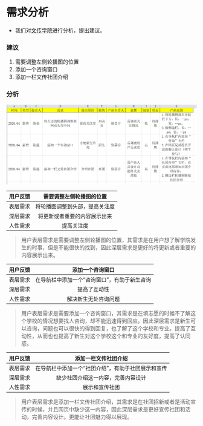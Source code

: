 # 需求分析
- 我们对[文传学院](http://newmedia.nfu.edu.cn/wcy/)进行分析，提出建议。

### 建议
1. 需要调整左侧轮播图的位置
2. 添加一个咨询窗口
3. 添加一栏文传社团介绍

### 分析
![需求池](https://github.com/chen7179/operation/blob/master/images/%E9%9C%80%E6%B1%82%E6%B1%A0.png)

|用户反馈|需要调整左侧轮播图的位置|
|:-:|:-:|
|表层需求|将轮播图调整到头部，提高关注度|
|深层需求|将更新或者重要的内容展示出来|
|人性需求|提高关注度|

> 用户表层需求是需要调整左侧轮播图的位置，其需求是在用户想了解学院发生的时事，但是不能很快的找到，因此深层需求是更好的将更新或者重要的内容展示出来。

|用户反馈|添加一个咨询窗口|
|:-:|:-:|
|表层需求|在导航栏中添加一个“咨询窗口”，有助于新生咨询|
|深层需求|提高了互动性|
|人性需求|解决新生无处咨询问题|

> 用户表层需求是需要添加一个咨询窗口，其需求是在填志愿的时候不了解这个学校的情况想要找人咨询，却不能迅速得到回应。因此深层需求是新生可以咨询，问题也可以很快的得到回复，也了解了这个学校和专业。提高了互动性，从而也也提高了新生对这个学校这个和专业的友好度，提高了认同感。

|用户反馈|添加一栏文传社团介绍|
|:-:|:-:|
|表层需求|在导航栏中添加一个“社团介绍”，有助于社团展示和宣传|
|深层需求|缺少社团介绍这一内容，完善内容设计|
|人性需求|展示和宣传社团|

> 用户表层需求是添加一栏文传社团介绍，其需求是在社团招新或者是活动宣传的时候，并且网页中缺少这一内容，因此深层需求是更好宣传社团和活动，完善内容设计。更能让社团魅力得以展现。

